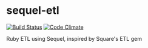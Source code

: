 sequel-etl
==========
[![Build Status](https://travis-ci.org/mjc/sequel-etl.png?branch=master)](https://travis-ci.org/mjc/sequel-etl)
[![Code Climate](https://codeclimate.com/github/mjc/sequel-etl.png)](https://codeclimate.com/github/mjc/sequel-etl)

Ruby ETL using Sequel, inspired by Square's ETL gem
